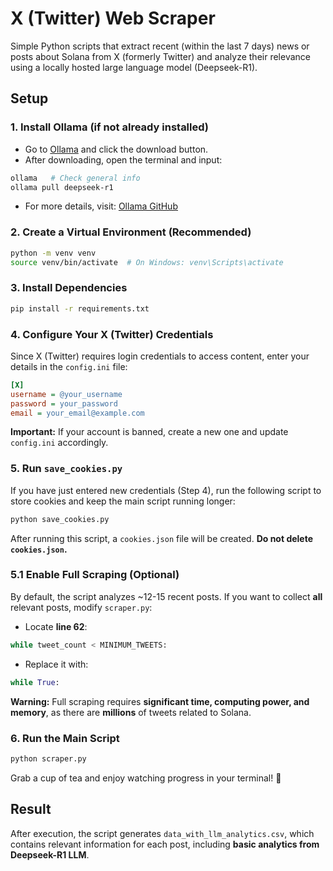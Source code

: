 # X (Twitter) Web Scraper

Simple Python scripts that extract recent (within the last 7 days) news or posts about Solana from X (formerly Twitter) and analyze their relevance using a locally hosted large language model (Deepseek-R1).

## Setup

### 1. Install Ollama (if not already installed)
- Go to [Ollama](https://ollama.com/) and click the download button.
- After downloading, open the terminal and input:
```bash
ollama   # Check general info
ollama pull deepseek-r1
```
- For more details, visit: [Ollama GitHub](https://github.com/ollama/ollama)

### 2. Create a Virtual Environment (Recommended)
```bash
python -m venv venv
source venv/bin/activate  # On Windows: venv\Scripts\activate
```

### 3. Install Dependencies
```bash
pip install -r requirements.txt
```

### 4. Configure Your X (Twitter) Credentials
Since X (Twitter) requires login credentials to access content, enter your details in the `config.ini` file:
```ini
[X]
username = @your_username
password = your_password
email = your_email@example.com
```
**Important:** If your account is banned, create a new one and update `config.ini` accordingly.

### 5. Run `save_cookies.py`
If you have just entered new credentials (Step 4), run the following script to store cookies and keep the main script running longer:
```bash
python save_cookies.py
```
After running this script, a `cookies.json` file will be created. **Do not delete `cookies.json`.**

### 5.1 Enable Full Scraping (Optional)
By default, the script analyzes ~12-15 recent posts. If you want to collect **all** relevant posts, modify `scraper.py`:
- Locate **line 62**:
```python
while tweet_count < MINIMUM_TWEETS:
```
- Replace it with:
```python
while True:
```
**Warning:** Full scraping requires **significant time, computing power, and memory**, as there are **millions** of tweets related to Solana.

### 6. Run the Main Script
```bash
python scraper.py
```
Grab a cup of tea and enjoy watching progress in your terminal! 🚀

## Result
After execution, the script generates `data_with_llm_analytics.csv`, which contains relevant information for each post, including **basic analytics from Deepseek-R1 LLM**.

